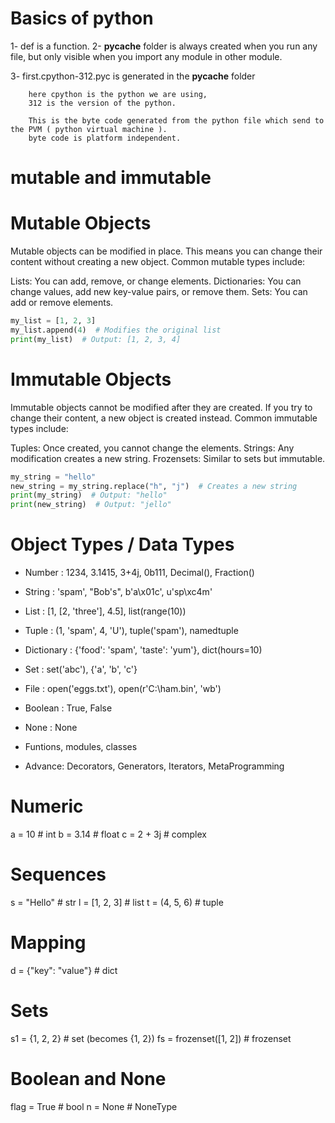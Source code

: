 # Basics of python

1- def is a function.
2- __pycache__ folder is always created when you run any file, but only visible when you import any module in other module. 

3- first.cpython-312.pyc is generated in the __pycache__ folder 

        here cpython is the python we are using,
        312 is the version of the python.

        This is the byte code generated from the python file which send to the PVM ( python virtual machine ).
        byte code is platform independent.


# mutable and immutable

# Mutable Objects

Mutable objects can be modified in place. This means you can change their content without creating a new object. Common mutable types include:

Lists: You can add, remove, or change elements.
Dictionaries: You can change values, add new key-value pairs, or remove them.
Sets: You can add or remove elements.

```python
my_list = [1, 2, 3]
my_list.append(4)  # Modifies the original list
print(my_list)  # Output: [1, 2, 3, 4]
```


# Immutable Objects

Immutable objects cannot be modified after they are created. If you try to change their content, a new object is created instead. Common immutable types include:

Tuples: Once created, you cannot change the elements.
Strings: Any modification creates a new string.
Frozensets: Similar to sets but immutable.


```python
my_string = "hello"
new_string = my_string.replace("h", "j")  # Creates a new string
print(my_string)  # Output: "hello"
print(new_string)  # Output: "jello"
```




# Object Types / Data Types

- Number : 1234, 3.1415, 3+4j, 0b111, Decimal(), Fraction()
- String : 'spam', "Bob's", b'a\x01c', u'sp\xc4m'
- List : [1, [2, 'three'], 4.5], list(range(10))
- Tuple : (1, 'spam', 4, 'U'), tuple('spam'), namedtuple
- Dictionary : {'food': 'spam', 'taste': 'yum'}, dict(hours=10)

- Set : set('abc'), {'a', 'b', 'c'}

- File : open('eggs.txt'), open(r'C:\ham.bin', 'wb')

- Boolean : True, False
- None : None
- Funtions, modules, classes

- Advance: Decorators, Generators, Iterators, MetaProgramming



# Numeric
a = 10          # int
b = 3.14        # float
c = 2 + 3j      # complex

# Sequences
s = "Hello"     # str
l = [1, 2, 3]   # list
t = (4, 5, 6)   # tuple

# Mapping
d = {"key": "value"}  # dict

# Sets
s1 = {1, 2, 2}  # set (becomes {1, 2})
fs = frozenset([1, 2])  # frozenset

# Boolean and None
flag = True     # bool
n = None        # NoneType